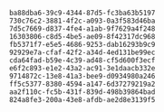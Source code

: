 
                ba88dba6-39c9-4344-87d5-fc3ba63b5197
                730c76c2-3881-4f2c-a093-0a3f583d46ba
                7d5c7669-d837-4fe4-a1ab-9f7629a4f248
                16303806-c8d5-4be5-ae09-8f42317dc968
                fb5371f7-e5e5-4686-9253-dab16293b9c9
                92929e7a-cfaf-42f2-a34d-4ed131be99ec
                cda64fad-b59e-4c39-ad48-cf5d600f3ecf
                e6f2c893-e1e2-43a2-ac91-3e1daacb332e
                9714872c-13e8-41a3-bee9-d0934980a246
                ff5c5377-8380-4594-a147-6d37279219a2
                aa2f110c-fc5b-431f-839d-498b39864bad
                824a8fe3-200a-43e8-afdb-ae2d8e3139f5
                